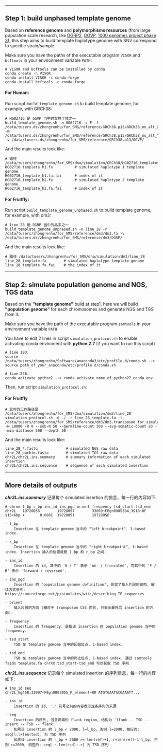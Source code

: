 ----

## Step 1: build unphased template genome

Based on **reference genome** and **polymorphisms resources** (from large population scale research, like [DGRP2](http://dgrp2.gnets.ncsu.edu/data.html), [GGVP](https://www.internationalgenome.org/data-portal/data-collection/ggvp-grch38), [1000 genomes project phase 3](https://www.internationalgenome.org/category/phase-3/)), this step aims to build template haplotype genome with SNV correspond to specific strain/sample.

Make sure you have the paths of the executable program `VISOR` and `bcftools` in your environment variable `PATH`:
```
# VISOR and bcftools can be installed by conda
conda create -n VISOR
conda install VISOR -c conda-forge
conda install bcftools -c conda-forge
```

#### For Human:
Run script `build_template_genome.sh` to build template genome, for example, with GRCh38:
```
# HG02716 是 GGVP 当中的女性个体之一
build_template_genome.sh -n HG02716 -s F -f /data/tusers.ds/zhongrenhu/for_SMS/reference/GRCh38.p13/GRCh38_no_alt_X.fa -m /data/tusers.ds/zhongrenhu/for_SMS/reference/GRCh38.p13/GRCh38_no_alt_Y.fa -v /data/tusers.ds/zhongrenhu/for_SMS/reference/GRCh38.p13/GGVP/
```

And the main results look like:
```
# 路径 /data/tusers/zhongrenhu/for_SMS/dna/simulation/GRCh38/HG02716_templateswithsnp
HG02716_template_h1.fa			# simulated haplotype 1 template genome
HG02716_template_h1.fa.fai		# index of it
HG02716_template_h2.fa			# simulated haplotype 2 template genome
HG02716_template_h2.fa.fai		# index of it
```

#### For Fruitfly:
Run script `build_template_genome_unphased.sh` to build template genome, for example, with dm3:
```
# line_28 是 DGRP 当中的品系之一
build_template_genome_unphased.sh -n line_28 -r /data/tusers/zhongrenhu/for_SMS/reference/dm3/dm3.fa -v /data/tusers.ds/zhongrenhu/for_SMS/reference/dm3/DGRP/
```

And the main results look like:
```
# 路径 /data/tusers/zhongrenhu/for_SMS/dna/simulation/dm3/line_28
line_28_template.fa        # simulated haplotype template genome
line_28_template.fa.fai    # the index of it
```

----

## Step 2: simulate population genome and NGS, TGS data

Based on the **"template genome"** build at step1, here we will build **"population genome"** for each chromosomes and generate NGS and TGS from it.

Make sure you have the path of the executable program `samtools` in your environment variable `PATH`

You have to edit 2 lines in script `simulation_protocol.sh` to enable activating conda enviroment with **python 2.7** (if you want to run this script)
```
# line 193:
source /data/tusers/zhongrenhu/Software/anaconda3/etc/profile.d/conda.sh --> source path_of_your_anaconda/etc/profile.d/conda.sh

# line 248:
conda activate python2 --> conda activate name_of_python27_conda_env
```

Then, run script `simulation_protocol.sh`:

#### For Fruitfly
```
# 此时的工作路径是 /data/tusers/zhongrenhu/for_SMS/dna/simulation/dm3/line_28
simulation_protocol.sh -d ./ -r line_28_template.fa -t /data/tusers/zhongrenhu/for_SMS/reference/dm3/dm3.transposon_for_simulaTE.fa -N 10000 -R 0 --sub-N 50 --germline-count 500 --avg-somatic-count 20 --min-distance 500 --depth 50
```

And the main results look like:
```
line_28_*.fastq             # simulated NGS raw data
line_28_pacbio.fasta        # simulated TGS raw data
chr2L/chr2L.ins.summary     # summary information of each simulated insertion
chr2L/chr2L.ins.sequence    # sequence of each simulated insertion
```

----

## More details of outputs

***chr2L.ins.summary*** 记录每个 simulated  insertion 的信息，每一行的内容如下:
```
# chrom l_bp r_bp ins_id ins_pgd orient frequency tsd_start tsd_end
chr2L   19728056        19728057        33009~FBgn0005384_3S18~UF       $15+6bp +       0.0001  19728051        19728056

- l_bp
	Insertion 在 template genome 当中的 "left breakpoint", 1-based index.

- r_bp
	Insertion 在 template genome 当中的 "right breakpoint", 1-based index. Insertion 插入的位置就是 l_bp 和 r_bp 之间.

- ins_id
	Insertion 的 id, 其中的 'U / T' 表示 'un- / truncated', 而其中的 'F / R' 表示 'forward / reversed'.

- ins_pgd
	Insertion 的 "population genome definition", 保留了插入片段的结构, 解读方式参考: https://sourceforge.net/p/simulates/wiki/describing_TE_sequences

- orient
	插入片段的方向 (相对于 transposon CSS 而言, 只表示最外层 insertion 的方向).

- frequency
	Insertion 的 frequency, 是指该 insertion 在 population genome 当中的 frequency.

- tsd_start
	TSD 在 template genome 当中的起始位点, 1-based index.

- tsd_end
	TSD 在 template genome 当中的终止位点, 1-based index. 通过 samtools faidx template.fa chrXX:tsd_start-tsd_end 可以获取 TSD 序列
```

***chr2L.ins.sequence*** 记录每个 simulated  insertion 的序列信息，每一行的内容如下:
```
# ins_id seq
chr2L_hg458;33007~FBgn0003055_P_element~UR ATGTGAATACGAAATT...

- ins_id
	Insertion 的 id, ';' 符号之前的内容表示这条序列的来源

- seq
	Insertion 的序列, 包含两端的 flank region, 结构为 'flank -- TSD -- insert -- TSD -- flank'
	如果该 insertion 的 l_bp < 2000, l=l_bp, 否则 l=2000, 相应的: seq[l:l+len(tsd)] 为 TSD 序列
	如果该 insertion 的 r_bp + 2000 >= len(ref)+1, r=len(ref)-1-l_bp, 否则 r=2000, 相应的: seq[-r-len(tsd):-r] 为 TSD 序列
```


